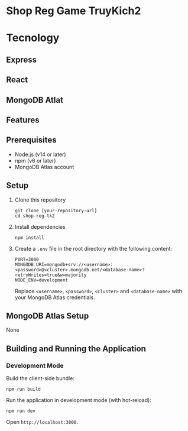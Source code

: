 # Shop Reg Game TruyKich2 

# Tecnology 

## Express
## React
## MongoDB Atlat

## Features



## Prerequisites

- Node.js (v14 or later)
- npm (v6 or later)
- MongoDB Atlas account

## Setup

1. Clone this repository

   ```
   git clone [your-repository-url]
   cd shop-reg-tk2
   ```

2. Install dependencies

   ```
   npm install
   ```

3. Create a `.env` file in the root directory with the following content:
   ```
   PORT=3000
   MONGODB_URI=mongodb+srv://<username>:<password>@<cluster>.mongodb.net/<database-name>?retryWrites=true&w=majority
   NODE_ENV=development
   ```
   Replace `<username>`, `<password>`, `<cluster>` and `<database-name>` with your MongoDB Atlas credentials.

## MongoDB Atlas Setup

   None 

## Building and Running the Application

### Development Mode

Build the client-side bundle:

   ```
   npm run build
   ```

Run the application in development mode (with hot-reload):

   ```
   npm run dev
   ```

Open `http://localhost:3000`.
